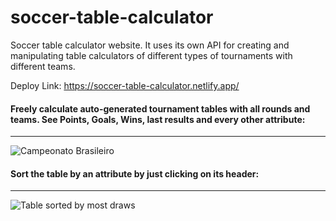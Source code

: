 # soccer-table-calculator

Soccer table calculator website. It uses its own API for creating and manipulating table calculators of different types of tournaments with different teams.

Deploy Link: <a href="https://soccer-table-calculator.netlify.app/">https://soccer-table-calculator.netlify.app/</a>

#### Freely calculate auto-generated tournament tables with all rounds and teams. See Points, Goals, Wins, last results and every other attribute:

---

![Campeonato Brasileiro](https://user-images.githubusercontent.com/93732489/180669447-ffe7373b-aca2-4b51-bffa-606147aa5bfe.png)

#### Sort the table by an attribute by just clicking on its header:

---

![Table sorted by most draws](https://user-images.githubusercontent.com/93732489/180670302-2bab052a-3e99-4459-b57f-dd036d7d7f38.png)

